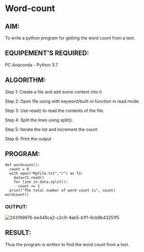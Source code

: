 # Word-count
## AIM:
To write a python program for getting the word count from a text.
## EQUIPEMENT'S REQUIRED: 
PC
Anaconda - Python 3.7
## ALGORITHM: 

Step 1:
Create a file and add some content into it.

Step 2:
Open file using with keyword/built-in function in read mode.

Step 3:
Use read() to read the contents of the file.

Step 4:
Split the lines using split().

Step 5:
Iterate the list and increment the count

Step 6:
Print the output

## PROGRAM:
```
def wordcount():
  count = 0
  with open("MyFile.txt","r") as f2:
    data=f2.read()
    for line in data.split():
      count += 1
  print("The total number of word count is", count)
wordcount()
```

### OUTPUT:

![243199976-be449ca2-c2c9-4ab5-b1f1-6cb9b43251f5](https://github.com/Yuva2005raj/Word-count/assets/118343998/53a68c61-4175-44c2-90ed-608851cd2025)




## RESULT:
Thus the program is written to find the word count from a text.

